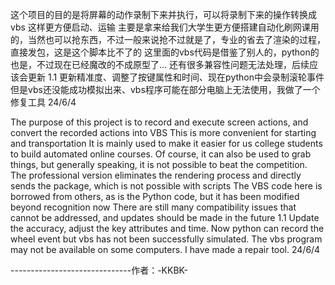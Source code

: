 这个项目的目的是将屏幕的动作录制下来并执行，可以将录制下来的操作转换成vbs
这样更方便启动、运输
主要是拿来给我们大学生更方便搭建自动化刷网课用的，当然也可以抢东西，不过一般来说抢不过就是了，专业的省去了渲染的过程，直接发包，这是这个脚本比不了的
这里面的vbs代码是借鉴了别人的，python的也是，不过现在已经魔改的不成原型了...
还有很多兼容性问题无法处理，后续应该会更新
1.1	更新精准度、调整了按键属性和时间、现在python中会录制滚轮事件但是vbs还没能成功模拟出来、vbs程序可能在部分电脑上无法使用，我做了一个修复工具						24/6/4

The purpose of this project is to record and execute screen actions, and convert the recorded actions into VBS
This is more convenient for starting and transportation
It is mainly used to make it easier for us college students to build automated online courses. Of course, it can also be used to grab things, but generally speaking, it is not possible to beat the competition. The professional version eliminates the rendering process and directly sends the package, which is not possible with scripts
The VBS code here is borrowed from others, as is the Python code, but it has been modified beyond recognition now
There are still many compatibility issues that cannot be addressed, and updates should be made in the future
1.1 Update the accuracy, adjust the key attributes and time. Now python can record the wheel event but vbs has not been successfully simulated. The vbs program may not be available on some computers. I have made a repair tool. 24/6/4


------------------------------作者：-KKBK-